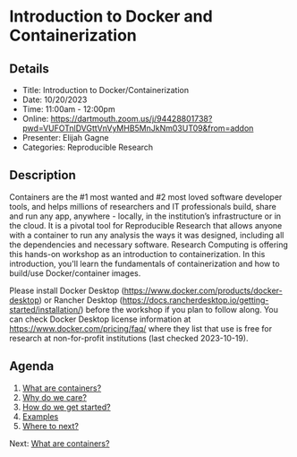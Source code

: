 # Introduction to Docker and Containerization

## Details

- Title: Introduction to Docker/Containerization
- Date: 10/20/2023
- Time: 11:00am - 12:00pm
- Online: https://dartmouth.zoom.us/j/94428801738?pwd=VUFOTnlDVGttVnVyMHB5MnJkNm03UT09&from=addon
- Presenter: Elijah Gagne
- Categories: Reproducible Research

## Description

Containers are the #1 most wanted and #2 most loved software developer tools, and helps millions of researchers and IT professionals build, share and run any app, anywhere - locally, in the institution’s infrastructure or in the cloud. It is a pivotal tool for Reproducible Research that allows anyone with a container to run any analysis the ways it was designed, including all the dependencies and necessary software.  Research Computing is offering this hands-on workshop as an introduction to containerization. In this introduction, you'll learn the fundamentals of containerization and how to build/use Docker/container images.

Please install Docker Desktop (https://www.docker.com/products/docker-desktop) or Rancher Desktop (https://docs.rancherdesktop.io/getting-started/installation/) before the workshop if you plan to follow along. You can check Docker Desktop license information at https://www.docker.com/pricing/faq/ where they list that use is free for research at non-for-profit institutions (last checked 2023-10-19).

## Agenda

1. [What are containers?](1-what-are-containers.md)
2. [Why do we care?](2-why-do-we-care.md)
3. [How do we get started?](3-how-do-we-get-started.md)
4. [Examples](4-examples.md)
5. [Where to next?](5-where-to-next.md)

Next: [What are containers?](1-what-are-containers.md)
